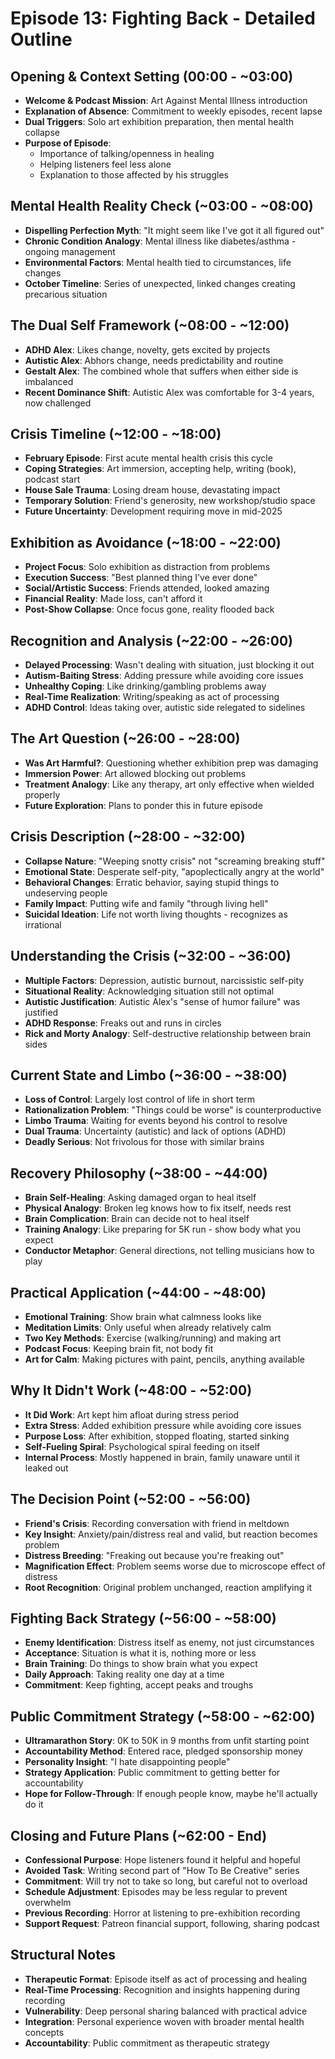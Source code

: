# Episode 13: Fighting Back - Detailed Outline

## Opening & Context Setting (00:00 - ~03:00)
- **Welcome & Podcast Mission**: Art Against Mental Illness introduction
- **Explanation of Absence**: Commitment to weekly episodes, recent lapse
- **Dual Triggers**: Solo art exhibition preparation, then mental health collapse
- **Purpose of Episode**: 
  - Importance of talking/openness in healing
  - Helping listeners feel less alone
  - Explanation to those affected by his struggles

## Mental Health Reality Check (~03:00 - ~08:00)
- **Dispelling Perfection Myth**: "It might seem like I've got it all figured out"
- **Chronic Condition Analogy**: Mental illness like diabetes/asthma - ongoing management
- **Environmental Factors**: Mental health tied to circumstances, life changes
- **October Timeline**: Series of unexpected, linked changes creating precarious situation

## The Dual Self Framework (~08:00 - ~12:00)
- **ADHD Alex**: Likes change, novelty, gets excited by projects
- **Autistic Alex**: Abhors change, needs predictability and routine
- **Gestalt Alex**: The combined whole that suffers when either side is imbalanced
- **Recent Dominance Shift**: Autistic Alex was comfortable for 3-4 years, now challenged

## Crisis Timeline (~12:00 - ~18:00)
- **February Episode**: First acute mental health crisis this cycle
- **Coping Strategies**: Art immersion, accepting help, writing (book), podcast start
- **House Sale Trauma**: Losing dream house, devastating impact
- **Temporary Solution**: Friend's generosity, new workshop/studio space
- **Future Uncertainty**: Development requiring move in mid-2025

## Exhibition as Avoidance (~18:00 - ~22:00)
- **Project Focus**: Solo exhibition as distraction from problems
- **Execution Success**: "Best planned thing I've ever done"
- **Social/Artistic Success**: Friends attended, looked amazing
- **Financial Reality**: Made loss, can't afford it
- **Post-Show Collapse**: Once focus gone, reality flooded back

## Recognition and Analysis (~22:00 - ~26:00)
- **Delayed Processing**: Wasn't dealing with situation, just blocking it out
- **Autism-Baiting Stress**: Adding pressure while avoiding core issues
- **Unhealthy Coping**: Like drinking/gambling problems away
- **Real-Time Realization**: Writing/speaking as act of processing
- **ADHD Control**: Ideas taking over, autistic side relegated to sidelines

## The Art Question (~26:00 - ~28:00)
- **Was Art Harmful?**: Questioning whether exhibition prep was damaging
- **Immersion Power**: Art allowed blocking out problems
- **Treatment Analogy**: Like any therapy, art only effective when wielded properly
- **Future Exploration**: Plans to ponder this in future episode

## Crisis Description (~28:00 - ~32:00)
- **Collapse Nature**: "Weeping snotty crisis" not "screaming breaking stuff"
- **Emotional State**: Desperate self-pity, "apoplectically angry at the world"
- **Behavioral Changes**: Erratic behavior, saying stupid things to undeserving people
- **Family Impact**: Putting wife and family "through living hell"
- **Suicidal Ideation**: Life not worth living thoughts - recognizes as irrational

## Understanding the Crisis (~32:00 - ~36:00)
- **Multiple Factors**: Depression, autistic burnout, narcissistic self-pity
- **Situational Reality**: Acknowledging situation still not optimal
- **Autistic Justification**: Autistic Alex's "sense of humor failure" was justified
- **ADHD Response**: Freaks out and runs in circles
- **Rick and Morty Analogy**: Self-destructive relationship between brain sides

## Current State and Limbo (~36:00 - ~38:00)
- **Loss of Control**: Largely lost control of life in short term
- **Rationalization Problem**: "Things could be worse" is counterproductive
- **Limbo Trauma**: Waiting for events beyond his control to resolve
- **Dual Trauma**: Uncertainty (autistic) and lack of options (ADHD)
- **Deadly Serious**: Not frivolous for those with similar brains

## Recovery Philosophy (~38:00 - ~44:00)
- **Brain Self-Healing**: Asking damaged organ to heal itself
- **Physical Analogy**: Broken leg knows how to fix itself, needs rest
- **Brain Complication**: Brain can decide not to heal itself
- **Training Analogy**: Like preparing for 5K run - show body what you expect
- **Conductor Metaphor**: General directions, not telling musicians how to play

## Practical Application (~44:00 - ~48:00)
- **Emotional Training**: Show brain what calmness looks like
- **Meditation Limits**: Only useful when already relatively calm
- **Two Key Methods**: Exercise (walking/running) and making art
- **Podcast Focus**: Keeping brain fit, not body fit
- **Art for Calm**: Making pictures with paint, pencils, anything available

## Why It Didn't Work (~48:00 - ~52:00)
- **It Did Work**: Art kept him afloat during stress period
- **Extra Stress**: Added exhibition pressure while avoiding core issues
- **Purpose Loss**: After exhibition, stopped floating, started sinking
- **Self-Fueling Spiral**: Psychological spiral feeding on itself
- **Internal Process**: Mostly happened in brain, family unaware until it leaked out

## The Decision Point (~52:00 - ~56:00)
- **Friend's Crisis**: Recording conversation with friend in meltdown
- **Key Insight**: Anxiety/pain/distress real and valid, but reaction becomes problem
- **Distress Breeding**: "Freaking out because you're freaking out"
- **Magnification Effect**: Problem seems worse due to microscope effect of distress
- **Root Recognition**: Original problem unchanged, reaction amplifying it

## Fighting Back Strategy (~56:00 - ~58:00)
- **Enemy Identification**: Distress itself as enemy, not just circumstances
- **Acceptance**: Situation is what it is, nothing more or less
- **Brain Training**: Do things to show brain what you expect
- **Daily Approach**: Taking reality one day at a time
- **Commitment**: Keep fighting, accept peaks and troughs

## Public Commitment Strategy (~58:00 - ~62:00)
- **Ultramarathon Story**: 0K to 50K in 9 months from unfit starting point
- **Accountability Method**: Entered race, pledged sponsorship money
- **Personality Insight**: "I hate disappointing people"
- **Strategy Application**: Public commitment to getting better for accountability
- **Hope for Follow-Through**: If enough people know, maybe he'll actually do it

## Closing and Future Plans (~62:00 - End)
- **Confessional Purpose**: Hope listeners found it helpful and hopeful
- **Avoided Task**: Writing second part of "How To Be Creative" series
- **Commitment**: Will try not to take so long, but careful not to overload
- **Schedule Adjustment**: Episodes may be less regular to prevent overwhelm
- **Previous Recording**: Horror at listening to pre-exhibition recording
- **Support Request**: Patreon financial support, following, sharing podcast

## Structural Notes
- **Therapeutic Format**: Episode itself as act of processing and healing
- **Real-Time Processing**: Recognition and insights happening during recording
- **Vulnerability**: Deep personal sharing balanced with practical advice
- **Integration**: Personal experience woven with broader mental health concepts
- **Accountability**: Public commitment as therapeutic strategy
